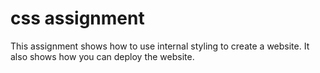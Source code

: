 # css assignment
 This assignment shows how to use internal styling to create a website. It also shows how you can deploy the website.